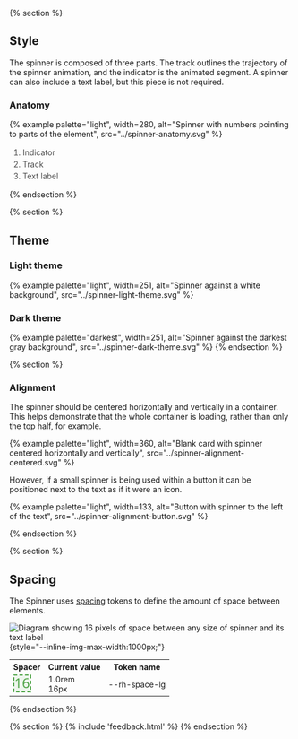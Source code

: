 {% section %}
## Style

The spinner is composed of three parts. The track outlines the trajectory of the spinner animation, and the indicator is the animated segment. A spinner can also include a text label, but this piece is not required.

### Anatomy

{% example palette="light",
           width=280,
           alt="Spinner with numbers pointing to parts of the element",
           src="../spinner-anatomy.svg" %}

<ol style="font-size: var(--rh-font-size-body-text-sm, 0.875rem); 
    color: var(--rh-color-text-secondary-on-light, #4d4d4d); 
    line-height: var(--rh-line-height-body-text, 1.5);">
        <li>Indicator</li>
        <li>Track</li>
        <li>Text label</li>
</ol>
{% endsection %}

{% section %}
## Theme

### Light theme
{% example palette="light",
           width=251,
           alt="Spinner against a white background",
           src="../spinner-light-theme.svg" %}

### Dark theme
{% example palette="darkest",
           width=251,
           alt="Spinner against the darkest gray background",
           src="../spinner-dark-theme.svg" %}
{% endsection %}

{% section %}
### Alignment

The spinner should be centered horizontally and vertically in a container. This helps demonstrate that the whole container is loading, rather than only the top half, for example.

{% example palette="light",
           width=360,
           alt="Blank card with spinner centered horizontally and vertically",
           src="../spinner-alignment-centered.svg" %}

However, if a small spinner is being used within a button it can be positioned next to the text as if it were an icon.

{% example palette="light",
           width=133,
           alt="Button with spinner to the left of the text",
           src="../spinner-alignment-button.svg" %}

{% endsection %}

{% section %}
## Spacing

The Spinner uses [spacing](/foundations/spacing/) tokens to define the amount of space between elements.

![Diagram showing 16 pixels of space between any size of spinner and its text label](../spinner-spacing.svg){style="--inline-img-max-width:1000px;"}

<table style="width:100%">
    <tr>
        <th>Spacer</th>
        <th>Current value</th>
        <th>Token name</th>
    </tr>
    <tr>
        <td><img src="/assets/spacing/16px-with-number.svg" alt="16 pixel spacer"></td>
        <td>1.0rem<br>16px</td>
        <td>--rh-space-lg</td>
    </tr>
</table>
{% endsection %}

{% section %}
{% include 'feedback.html' %}
{% endsection %}